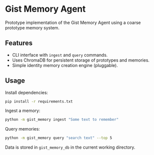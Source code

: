 # Gist Memory Agent

Prototype implementation of the Gist Memory Agent using a coarse prototype memory system.

## Features

- CLI interface with `ingest` and `query` commands.
- Uses ChromaDB for persistent storage of prototypes and memories.
- Simple identity memory creation engine (pluggable).

## Usage

Install dependencies:

```bash
pip install -r requirements.txt
```

Ingest a memory:

```bash
python -m gist_memory ingest "Some text to remember"
```

Query memories:

```bash
python -m gist_memory query "search text" --top 5
```

Data is stored in `gist_memory_db` in the current working directory.
